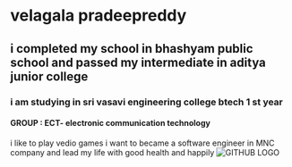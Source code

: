 # velagala pradeepreddy
## i completed my school in bhashyam public school and passed my intermediate in aditya junior college 
### i am studying in sri vasavi engineering college btech 1 st year 
#### GROUP : ECT- electronic communication technology
i like to play vedio games 
i want to became a software engineer in MNC company and lead my life with good health and happily
![GITHUB LOGO](https://www.google.com/images/branding/googlelogo/1x/googlelogo_color_272x92dp.png)
